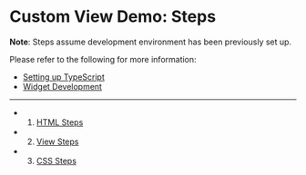 # Custom View Demo: Steps

**Note**: Steps assume development environment has been previously set up.

Please refer to the following for more information:

- [Setting up TypeScript](https://developers.arcgis.com/javascript/latest/guide/typescript-setup/index.html)
- [Widget Development](https://developers.arcgis.com/javascript/latest/guide/custom-widget/index.html)
____________

- 1. [HTML Steps](HTML.md)
- 2. [View Steps](VIEW.md)
- 3. [CSS Steps](CSS.md)
